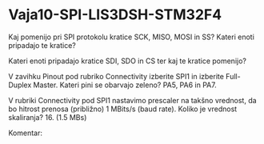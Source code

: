 # Vaja10-SPI-LIS3DSH-STM32F4
Kaj pomenijo pri SPI protokolu kratice SCK, MISO, MOSI in SS? Kateri enoti pripadajo te kratice?

Kateri enoti pripadajo kratice SDI, SDO in CS ter kaj te kratice pomenijo?

V	zavihku Pinout pod rubriko Connectivity izberite SPI1 in izberite Full-Duplex Master. Kateri pini se obarvajo zeleno? PA5, PA6 in PA7.

V rubriki Connectivity pod SPI1 nastavimo prescaler na takšno vrednost, da bo hitrost prenosa (približno) 1 MBits/s (baud rate). Koliko je vrednost skaliranja? 16. (1.5 MBs)

Komentar:
